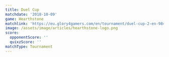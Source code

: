 ```yaml
---
title: Duel Cup
matchdate: '2018-10-09'
game: Hearthstone
matchlink: 'https://eu.glory4gamers.com/en/tournament/duel-cup-2-en-98469/infos'
image: /assets/image/articles/hearthstone-logo.png
score:
  opponentScore: ''
  quixzScore: ''
matchType: Tournament
---
```

